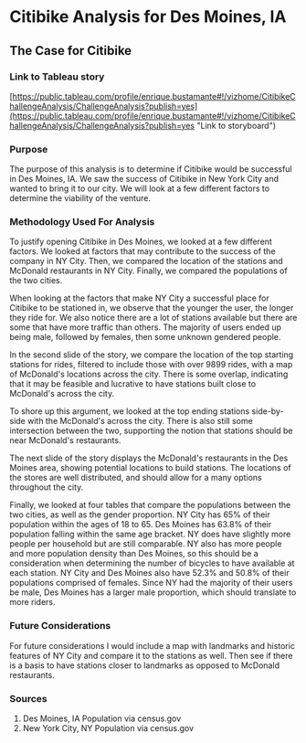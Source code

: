 # Citibike Analysis for Des Moines, IA
## The Case for Citibike

### Link to Tableau story

[https://public.tableau.com/profile/enrique.bustamante#!/vizhome/CitibikeChallengeAnalysis/ChallengeAnalysis?publish=yes](https://public.tableau.com/profile/enrique.bustamante#!/vizhome/CitibikeChallengeAnalysis/ChallengeAnalysis?publish=yes "Link to storyboard")


### Purpose

The purpose of this analysis is to determine if Citibike would be successful in Des Moines, IA. We saw the success of Citibike in New York City and wanted to bring it to our city. We will look at a few different factors to determine the viability of the venture.


### Methodology Used For Analysis

To justify opening Citibike in Des Moines, we looked at a few different factors. We looked at factors that may contribute to the success of the company in NY City. Then, we compared the location of the stations and McDonald restaurants in NY City. Finally, we compared the populations of the two cities.

When looking at the factors that make NY City a successful place for Citibike to be stationed in, we observe that the younger the user, the longer they ride for. We also notice there are a lot of stations available but there are some that have more traffic than others. The majority of users ended up being male, followed by females, then some unknown gendered people. 

In the second slide of the story, we compare the location of the top starting stations for rides, filtered to include those with over 9899 rides, with a map of McDonald's locations across the city. There is some overlap, indicating that it may be feasible and lucrative to have stations built close to McDonald's across the city.

To shore up this argument, we looked at the top ending stations side-by-side with the McDonald's across the city. There is also still some intersection between the two, supporting the notion that stations should be near McDonald's restaurants.

The next slide of the story displays the McDonald's restaurants in the Des Moines area, showing potential locations to build stations. The locations of the stores are well distributed, and should allow for a many options throughout the city.

Finally, we looked at four tables that compare the populations between the two cities, as well as the gender proportion. NY City has 65% of their population within the ages of 18 to 65. Des Moines has 63.8% of their population falling within the same age bracket. NY does have slightly more people per household but are still comparable. NY also has more people and more population density than Des Moines, so this should be a consideration when determining the number of bicycles to have available at each station. NY City and Des Moines also have 52.3% and 50.8% of their populations comprised of females. Since NY had the majority of their users be male, Des Moines has a larger male proportion, which should translate to more riders.


### Future Considerations

For future considerations I would include a map with landmarks and historic features of NY City and compare it to the stations as well. Then see if there is a basis to have stations closer to landmarks as opposed to McDonald restaurants.


### Sources

1. Des Moines, IA Population via census.gov
2. New York City, NY Population via census.gov

